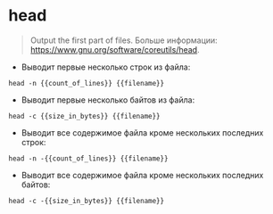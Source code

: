 # head

> Output the first part of files.
> Больше информации: <https://www.gnu.org/software/coreutils/head>.

- Выводит первые несколько строк из файла:

`head -n {{count_of_lines}} {{filename}}`

- Выводит первые несколько байтов из файла:

`head -c {{size_in_bytes}} {{filename}}`

- Выводит все содержимое файла кроме нескольких последних строк:

`head -n -{{count_of_lines}} {{filename}}`

- Выводит все содержимое файла кроме нескольких последних байтов:

`head -c -{{size_in_bytes}} {{filename}}`
